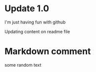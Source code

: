 # Update 1.0

I'm just having fun with github

Updating content on readme file
# Markdown comment

some random text
